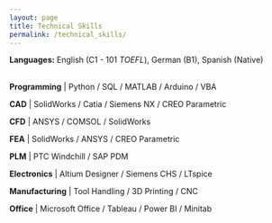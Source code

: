 ```yaml
---
layout: page
title: Technical Skills
permalink: /technical_skills/
---
```


**Languages:** English (C1 - 101 _TOEFL_), German (B1), Spanish (Native)

<br>**Programming** | Python / SQL / MATLAB / Arduino / VBA

**CAD** | SolidWorks / Catia / Siemens NX / CREO Parametric

**CFD** | ANSYS / COMSOL / SolidWorks

**FEA** | SolidWorks / ANSYS / CREO Parametric

**PLM** | PTC Windchill / SAP PDM

**Electronics** | Altium Designer / Siemens CHS / LTspice

**Manufacturing** | Tool Handling / 3D Printing / CNC  

**Office** | Microsoft Office / Tableau / Power BI / Minitab
